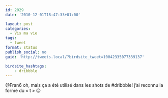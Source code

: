 ```yaml
---
id: 2029
date: '2010-12-01T18:47:33+01:00'

layout: post
categories:
  - Vis ma vie
tags:
  - tweet
format: status
publish_social: no
guid: 'http://tweets.local/?birdsite_tweet=10042335077339137'

birdsite_hashtags:
    - dribbble
---
```


@Fran6 oh, mais ça a été utilisé dans les shots de #dribbble! j’ai reconnu la forme du « t » 😉